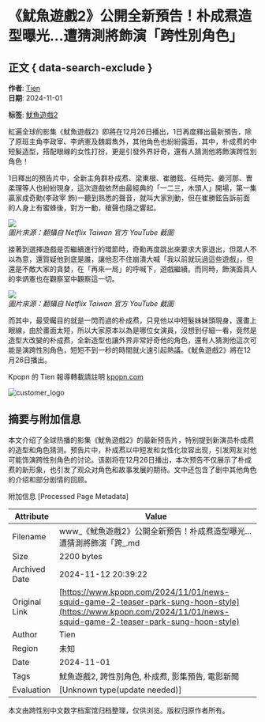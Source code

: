 # 《魷魚遊戲2》公開全新預告！朴成焄造型曝光...遭猜測將飾演「跨性別角色」

## 正文 { data-search-exclude }


**作者**: [Tien](https://kpopn.com/author/tien)  
**日期**: 2024-11-01  

**标签**: [魷魚遊戲2](https://kpopn.com/tag/%e9%ad%b7%e9%ad%9a%e9%81%8a%e6%88%b22)  

紅遍全球的影集《魷魚遊戲2》即將在12月26日播出，1日再度釋出最新預告，除了原班主角李政宰、李炳憲及魏嘏雋外，其他角色也紛紛露面，其中，朴成焄的中短髮造型，搭配眼線的女性打扮，更是引發外界好奇，還有人猜測他將飾演跨性別角色！

1日釋出的預告片中，全新主角群朴成焄、梁東根、崔勝鉉、任時完、姜河那、曺柔理等人也紛紛現身，這次遊戲依然由最經典的「一二三，木頭人」開場，第一集贏家成奇勳(李政宰 飾)一聽到熟悉的聲音，就叫大家別動，但在崔勝鉉告訴前面的人身上有蜜蜂後，對方一動，槍聲也隨之響起。

![](/upload/2bf97d6c5e131b1e2a8f.png)  
*圖片來源：翻攝自 Netflix Taiwan 官方 YouTube 截圖*

接著到選擇遊戲是否繼續進行的環節時，奇勳再度跳出來要求大家退出，但眾人不以為意，還質疑他到底是誰，讓他忍不住崩潰大喊「我以前就玩過這些遊戲」，但還是不敵大家的貪婪，在「再來一局」的呼喊下，遊戲繼續。而同時，飾演面具人的李炳憲也在觀察室中觀察這一切。

![](/upload/d98e13094d7cba041047.png)  
*圖片來源：翻攝自 Netflix Taiwan 官方 YouTube 截圖*

而其中，最受矚目的就是一閃而過的朴成焄，只見他以中短髮妹妹頭現身，還畫上眼線，由於畫面太短，所以大家原本以為是哪位女演員，沒想到仔細一看，竟然是造型大改變的朴成焄，全新造型也讓外界非常好奇他的角色，還有人猜測他這次可能是演跨性別角色，短短不到一秒的時間就火速引起熱議。《魷魚遊戲2》將在12月26日播出。

Kpopn 的 Tien 報導轉載請註明 [kpopn.com](https://kpopn.com)  

![customer_logo](https://www.likr.tw/pushImage/kpopn/image/20230320000001_chrome_100x100_1731383389.png)

## 摘要与附加信息

<!-- tcd_abstract -->
本文介绍了全球热播的影集《魷魚遊戲2》的最新预告片，特别提到新演员朴成焄的造型和角色猜测。预告片中，朴成焄以中短发和女性化妆容出现，引发网友对他可能饰演跨性别角色的讨论。该剧将在12月26日播出，本次预告不仅展示了朴成焄的新形象，也引发了观众对角色和故事发展的期待。文中还包含了剧中其他角色的介绍和部分剧情的回顾。
<!-- tcd_abstract_end -->

附加信息 [Processed Page Metadata]

| Attribute       | Value                                  |
|-----------------|----------------------------------------|
| Filename        | www_《魷魚遊戲2》公開全新預告！朴成焄造型曝光...遭猜測將飾演「跨_.md                             |
| Size            | 2200 bytes                           |
| Archived Date   | 2024-11-12 20:39:22                             |
| Original Link   | [https://www.kpopn.com/2024/11/01/news-squid-game-2-teaser-park-sung-hoon-style](https://www.kpopn.com/2024/11/01/news-squid-game-2-teaser-park-sung-hoon-style)                       |
| Author          | Tien                               |
| Region          | 未知                               |
| Date            | 2024-11-01                                 |
| Tags            | 魷魚遊戲2, 跨性別角色, 朴成焄, 影集預告, 電影新聞                                 |
| Evaluation            | [Unknown type(update needed)]                                 |
<!-- tcd_table_end -->

本文由跨性别中文数字档案馆归档整理，仅供浏览。版权归原作者所有。

